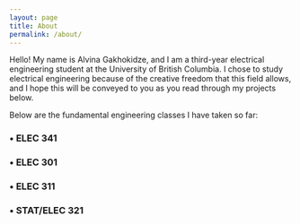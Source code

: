 ```yaml
---
layout: page
title: About
permalink: /about/
---
```


Hello! My name is Alvina Gakhokidze, and I am a third-year electrical engineering student at the University of British Columbia. I chose to study electrical engineering because of the creative freedom that this field allows, and I hope this will be conveyed to you as you read through my projects below.

Below are the fundamental engineering classes I have taken so far:

<h3>&#x2022; ELEC 341
<h3>&#x2022; ELEC 301
<h3>&#x2022; ELEC 311
<h3>&#x2022; STAT/ELEC 321



[jekyll-organization]: https://github.com/jekyll
